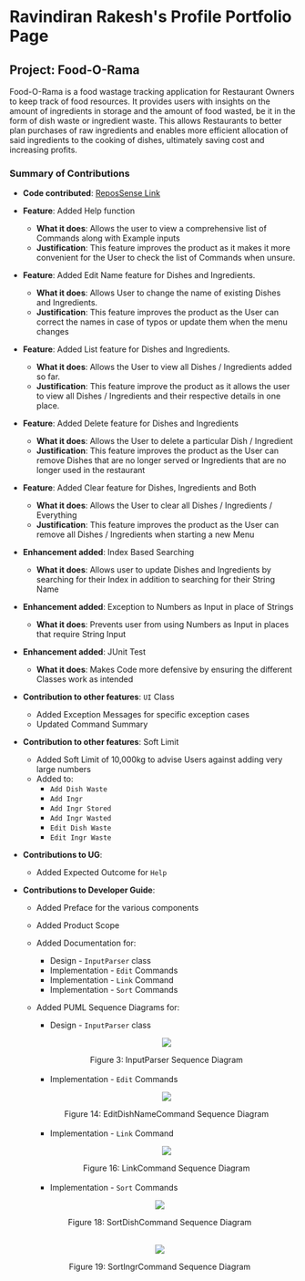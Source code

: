 # Ravindiran Rakesh's Profile Portfolio Page

## Project: Food-O-Rama
Food-O-Rama is a food wastage tracking application for
Restaurant Owners to keep track of food resources.
It provides users with insights on the amount of
ingredients in storage and the amount of food wasted,
be it in the form of dish waste or ingredient waste.
This allows Restaurants to better plan purchases of raw ingredients
and enables more efficient allocation of said ingredients to the cooking of dishes,
ultimately saving cost and increasing profits.

### Summary of Contributions

* **Code contributed**: [ReposSense Link](https://nus-cs2113-ay2122s1.github.io/tp-dashboard/?search=Rakesh12000&sort=groupTitle&sortWithin=title&timeframe=commit&mergegroup=&groupSelect=groupByRepos&breakdown=true&checkedFileTypes=docs~functional-code~test-code~other&since=2021-09-25&tabOpen=true&tabType=authorship&tabAuthor=Rakesh12000&tabRepo=AY2122S1-CS2113T-W11-4%2Ftp%5Bmaster%5D&authorshipIsMergeGroup=false&authorshipFileTypes=docs~functional-code~test-code&authorshipIsBinaryFileTypeChecked=false&zFR=false)
* **Feature**: Added Help function
  * **What it does**: Allows the user to view a comprehensive list of 
  Commands along with Example inputs
  * **Justification**: This feature improves the product as it makes it 
  more convenient for the User to check the list of Commands when unsure.
* **Feature**: Added Edit Name feature for Dishes and Ingredients.
    * **What it does**: Allows User to change the name of existing Dishes
  and Ingredients.
    * **Justification**: This feature improves the product as the User can 
  correct the names in case of typos or update them when the menu changes
* **Feature**: Added List feature for Dishes and Ingredients.
    * **What it does**: Allows the User to view all Dishes / Ingredients added
  so far.
    * **Justification**: This feature improve the product as it allows the user
  to view all Dishes / Ingredients and their respective details in one place.
* **Feature**: Added Delete feature for Dishes and Ingredients
    * **What it does**: Allows the User to delete a particular Dish / Ingredient
    * **Justification**: This feature improves the product as the User can remove Dishes
  that are no longer served or Ingredients that are no longer used in the restaurant
* **Feature**: Added Clear feature for Dishes, Ingredients and Both
  * **What it does**: Allows the User to clear all Dishes / Ingredients / Everything
  * **Justification**: This feature improves the product as the User can remove all
  Dishes / Ingredients when starting a new Menu
* **Enhancement added**: Index Based Searching
  * **What it does**: Allows user to update Dishes and Ingredients by searching for their Index in 
  addition to searching for their String Name
* **Enhancement added**: Exception to Numbers as Input in place of Strings
  * **What it does**: Prevents user from using Numbers as Input in places that require String Input
* **Enhancement added**: JUnit Test
  * **What it does**: Makes Code more defensive by ensuring the different Classes work as intended
* **Contribution to other features**: `UI` Class
  * Added Exception Messages for specific exception cases
  * Updated Command Summary
* **Contribution to other features**: Soft Limit
  * Added Soft Limit of 10,000kg to advise Users against adding very large numbers 
  * Added to:
    * `Add Dish Waste`
    * `Add Ingr`
    * `Add Ingr Stored`
    * `Add Ingr Wasted`
    * `Edit Dish Waste`
    * `Edit Ingr Waste`
* **Contributions to UG**:
  * Added Expected Outcome for `Help`
* **Contributions to Developer Guide**:
  * Added Preface for the various components
  * Added Product Scope 
  * Added Documentation for:
    * Design - `InputParser` class
    * Implementation - `Edit` Commands
    * Implementation - `Link` Command
    * Implementation - `Sort` Commands
  * Added PUML Sequence Diagrams for:
    * Design - `InputParser` class
    
    <p align="center">
        <img src="https://ay2122s1-cs2113t-w11-4.github.io/tp/images/input_parser_sequence.png">
      </p>
      <center>Figure 3: InputParser Sequence Diagram</center>
      <br>
    
    * Implementation - `Edit` Commands
    <p align="center">
        <img src="https://ay2122s1-cs2113t-w11-4.github.io/tp/images/edit_dish_name_sequence.png">
    </p>
    <center>Figure 14: EditDishNameCommand Sequence Diagram</center>
    <br>
    
    * Implementation - `Link` Command 
    <p align="center">
        <img src="https://ay2122s1-cs2113t-w11-4.github.io/tp/images/link_sequence.png">
    </p>
    <center>Figure 16: LinkCommand Sequence Diagram</center>
    <br>
    
    * Implementation - `Sort` Commands
  <p align="center">
      <img src="https://ay2122s1-cs2113t-w11-4.github.io/tp/images/sort_dish_sequence.png">
  </p>
  <center>Figure 18: SortDishCommand Sequence Diagram</center>
  <br>

  <p align="center">
      <img src="https://ay2122s1-cs2113t-w11-4.github.io/tp/images/sort_ingr_sequence.png">
  </p>
  <center>Figure 19: SortIngrCommand Sequence Diagram</center>
  <br>
